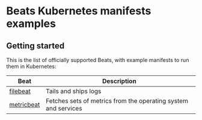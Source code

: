 # Beats Kubernetes manifests examples

## Getting started

This is the list of officially supported Beats, with example manifests to run
them in Kubernetes:

Beat | Description
---- | ----
[filebeat](filebeat) | Tails and ships logs
[metricbeat](metricbeat) | Fetches sets of metrics from the operating system and services
